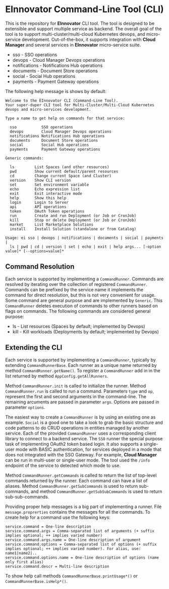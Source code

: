 # EInnovator Command-Line Tool (CLI)

This is the repository for **EInnovator** CLI tool. The tool is designed to be extensible and support multiple service as backend.
The overall goal of the tool is to support multi-cluster/multi-cloud Kubernetes devops, and micro-service development. 
Out-of-the-box, it supports integration with **Cloud Manager** and several services in **EInnovator** micro-service suite.

- sso - SSO operations
- devops - Cloud Manager Devops operations
- notifications - Notifications Hub operations
- documents - Document Store operations
- social - Social Hub operations
- payments - Payment Gateway operations

The following help message is shows by default:

```
Welcome to the EInnovator CLI (Command-Line Tool).
Your super-duper CLI tool for Multi-Cluster/Multi-Cloud Kubernetes devops and micro-services development.

Type a name to get help on commands for that service:

  sso           SSO operations
  devops        Cloud Manager Devops operations
  notifications Notifications Hub operations
  documents     Document Store operations
  social        Social Hub operations
  payments      Payment Gateway operations

Generic commands:

  ls         List Spaces (and other resources)
  pwd        Show current default/parent resources
  cd         Change current Space (and Cluster)
  version    Show CLI version
  set        Set environment variable
  echo       Echo expression list
  exit       Exit interactive mode
  help       Show this help
  login      Login to Server
  api        API operations
  token      OAuth Token operations
  run        Create and run Deployment (or Job or CronJob)
  kill       Stop or delete Deployment (or Job or CronJob)
  market     List Marketplace Solutions
  install    Install Solution (standalone or from Catalog)

Usage: ei sso | devops | notifications | documents | social | payments | 
  ls | pwd | cd | version | set | echo | exit | help args... [-option value]* [--options=value]*
```

## Command Resolution

Each service is supported by implementing a `CommandRunner`. Commands are resolved by iterating over the collection of registered `CommandRunner`.
Commands can be prefixed by the service name it implements the command for direct resolution, but this is not very convenient for usage.
Some command are general purpose and are implemented by `Generic`. This `CommandRunner` deletes execution of commands to other runners
based on flags on commands. The following commands are considered general purpose:

- ls - List resources (Spaces by default; implemented by Devops)
- kill - Kill workloads (Deployments by default; implemented by Devops)


## Extending the CLI

Each service is supported by implementing a `CommandRunner`, typically by extending `CommandRunnerBase`.
Each runner as a unique name returned by method `CommandRunner.getName()`.
To register a  `CommandRunner` add in in the list returned by method `AppConfig.getAllRunners`.

Method `CommandRunner.init` is called to initialize the runner.
Method `CommandRunner.run` is called to run a command.
Parameters `type` and `op`, represent the first and second arguments in the command-line. The remaining arcuments are passed in parameter `args`.
Options are passed in parameter `options`. 

The easiest way to create a `CommandRunner` is by using an existing one as example.
`Social` is a good one to take a look to grab the basic structure and code patterns to do CRUD operations in entities managed by another service.
Each of the provided `CommandRunner` uses a corresponding client library to connect to a backend service.
The `SSO` runner the special purpose task of implementing OAuth2 token based login. 
It also supports a single-user mode with BASIC authentication, for services deployed in a mode that does not integrated with the SSO Gateway.
For example, **Cloud Manager** can be run in multi-user or single-user mode. The tool used the `/info` endpoint of the service to detected which mode to use.

Method `CommandRunner.getCommands` is called to return the list of top-level commands returned by the runner.
Each command can have a list of aliases. Method `CommandRunner.getSubCommands` is used to return sub-commands, and 
method `CommandRunner.getSubSubCommands` is used to return sub-sub-commands.
	
Providing proper help messages is a big part of implementing a runner. File `message.proprerties` contains the messages for all the commands.
To create help for a command use the following keys:

```
service.command = One-line description
service.command.args = Comma-separated list of arguments (+ suffix implies optional; ++ implies varied number)
service.command.args.name = One-line description of argument
service.command.options = Comma-separated list of options (+ suffix implies optional; ++ implies varied number). For alias, use: name1|name2|..
service.command.options.name = One-line description of options (name only first alias)
service.command.descr = Multi-line description
```

To show help call methods `CommandRunnerBase.printUsage*()` or `CommandRunnerBase.isHelp*()`.

